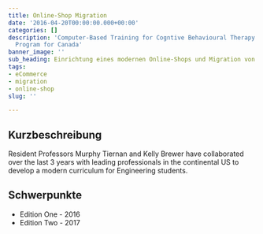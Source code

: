 ```yaml
---
title: Online-Shop Migration
date: '2016-04-20T00:00:00.000+00:00'
categories: []
description: 'Computer-Based Training for Cogntive Behavioural Therapy: An Addictions
  Program for Canada'
banner_image: ''
sub_heading: Einrichtung eines modernen Online-Shops und Migration von Daten aus Altsystemen
tags:
- eCommerce
- migration
- online-shop
slug: ''

---
```

## Kurzbeschreibung

Resident Professors Murphy Tiernan and Kelly Brewer have collaborated over the last 3 years with leading professionals in the continental US to develop a modern curriculum for Engineering students.

## Schwerpunkte

* Edition One - 2016
* Edition Two - 2017